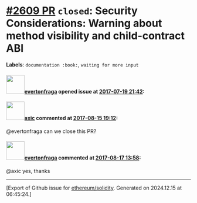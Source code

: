 # [\#2609 PR](https://github.com/ethereum/solidity/pull/2609) `closed`: Security Considerations: Warning about method visibility and child-contract ABI
**Labels**: `documentation :book:`, `waiting for more input`


#### <img src="https://avatars.githubusercontent.com/u/47108?u=0550aa9e5805e01120345ee7f2193305747bc310&v=4" width="50">[evertonfraga](https://github.com/evertonfraga) opened issue at [2017-07-19 21:42](https://github.com/ethereum/solidity/pull/2609):



#### <img src="https://avatars.githubusercontent.com/u/20340?v=4" width="50">[axic](https://github.com/axic) commented at [2017-08-15 19:12](https://github.com/ethereum/solidity/pull/2609#issuecomment-322560717):

@evertonfraga can we close this PR?

#### <img src="https://avatars.githubusercontent.com/u/47108?u=0550aa9e5805e01120345ee7f2193305747bc310&v=4" width="50">[evertonfraga](https://github.com/evertonfraga) commented at [2017-08-17 13:58](https://github.com/ethereum/solidity/pull/2609#issuecomment-323081829):

@axic yes, thanks


-------------------------------------------------------------------------------



[Export of Github issue for [ethereum/solidity](https://github.com/ethereum/solidity). Generated on 2024.12.15 at 06:45:24.]
